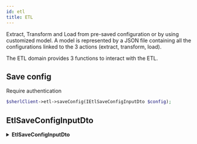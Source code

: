 ```yaml
---
id: etl
title: ETL
---
```


Extract, Transform and Load from pre-saved configuration or by using customized model.
A model is represented by a JSON file containing all the configurations linked to the 3 actions (extract, transform, load).

The ETL domain provides 3 functions to interact with the ETL.

## Save config

<span class="badge badge--warning">Require authentication</span>

```php
$sherlClient->etl->saveConfig(IEtlSaveConfigInputDto $config);
```

## EtlSaveConfigInputDto

<details>
 <summary><b>EtlSaveConfigInputDto</b></summary>

| Fields          |                      Type                      | Description              |
| :-------------- | :--------------------------------------------: | :----------------------- |
| **source**      |      [SourceModel](etl-types#SourceModel)      | Source information.      |
| **destination** | [DestinationModel](etl-types#DestinationModel) | Destination information. |
| **schemas**     |     [SchemaModel] (etl-types#SchemaModel)      | Schema information.      |
| **filters**     |     [FilterModel] (etl-types#FilterModel)      | Filter information.      |

This call returns an [ConfigModel](etl-types#ConfigModel) object.

## Extract transform load

<span class="badge badge--warning">Require authentication</span>

This action launches an asynchronous ETL task using a specific configuration.

:warning: The configuration will not be saved.

```php
$sherlClient->etl->extractTransformLoad(IExtractTransformLoadInputDto $config);
```

## ExtractTransformLoadInputDto

| Fields     |                 Type                 | Description                 |
| :--------- | :----------------------------------: | :-------------------------- |
| **config** | [ConfigModel](etl-types#ConfigModel) | Configuration for ETL task. |

This call returns an [EtlResponse](etl-types#EtlResponse) object.

## Extract transform load by config id

<span class="badge badge--warning">Require authentication</span>

This action launches an asynchronous ETL task with a particular ID.

:warning: This configuration should be saved before.

```php
$sherlClient->etl->extractTransformLoadById(string $id);
```

This call returns an [EtlResponse](etl-types#EtlResponse) object.
